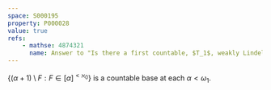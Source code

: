 ```yaml
---
space: S000195
property: P000028
value: true
refs:
    - mathse: 4874321
      name: Answer to "Is there a first countable, $T_1$, weakly Lindelof, sequentially compact space which is not also compact?"
---
```


$\{(\alpha+1)\setminus F:F\in[\alpha]^{<\aleph_0}\}$ is a countable base at
each $\alpha<\omega_1$.
